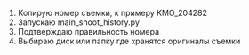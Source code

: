 

1. Копирую номер съемки, к примеру KMO_204282
2. Запускаю main_shoot_history.py
3. Подтверждаю правильность номера
4. Выбираю диск или папку где хранятся оригиналы съемки